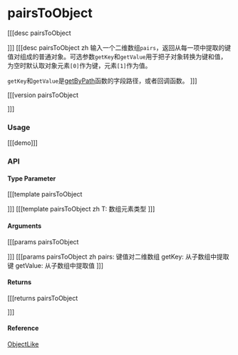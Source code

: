 # pairsToObject

[[[desc pairsToObject
  
]]]
[[[desc pairsToObject zh
  输入一个二维数组`pairs`，返回从每一项中提取的键值对组成的普通对象。可选参数`getKey`和`getValue`用于把子对象转换为键和值，为空时默认取对象元素`[0]`作为键，元素`[1]`作为值。
  
  `getKey`和`getValue`是[getByPath](../object/getByPath)函数的字段路径，或者回调函数。
]]]

[[[version pairsToObject
  
]]]

### Usage

[[[demo]]]


### API

#### Type Parameter

[[[template pairsToObject

]]]
[[[template pairsToObject zh
T: 数组元素类型
]]]

#### Arguments

[[[params pairsToObject

]]]
[[[params pairsToObject zh
pairs: 键值对二维数组
getKey: 从子数组中提取键
getValue: 从子数组中提取值
]]]

#### Returns


[[[returns pairsToObject

]]]

#### Reference

[ObjectLike](../common/types#objectlike)